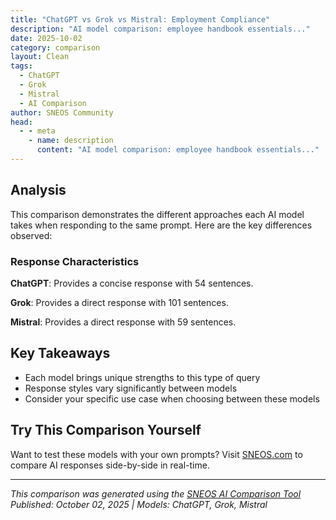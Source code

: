 ```yaml
---
title: "ChatGPT vs Grok vs Mistral: Employment Compliance"
description: "AI model comparison: employee handbook essentials..."
date: 2025-10-02
category: comparison
layout: Clean
tags:
  - ChatGPT
  - Grok
  - Mistral
  - AI Comparison
author: SNEOS Community
head:
  - - meta
    - name: description
      content: "AI model comparison: employee handbook essentials..."
---
```


<ChatComparison
  title="ChatGPT vs Grok vs Mistral: Employment Compliance"
  prompt="employee handbook essentials"
  :responses='{
    "ChatGPT": "Certainly! Here are some essential components to include in an employee handbook:\n\n1. **Welcome Message**\n   - Introduction to the company\u2019s mission, vision, and values.\n   - A warm welcome from the leadership team.\n\n2. **Company Overview**\n   - History and background.\n   - Organizational structure.\n   - Key products or services.\n\n3. **Employment Policies**\n   - Equal employment opportunity statement.\n   - Hiring policies.\n   - Employment classifications (full-time, part-time, contract).\n   - Background checks and probation periods.\n\n4. **Code of Conduct**\n   - Workplace behavior expectations.\n   - Dress code.\n   - Anti-harassment and anti-discrimination policies.\n   - Conflict of interest.\n   - Use of company property and technology.\n\n5. **Compensation and Benefits**\n   - Pay periods and salary information.\n   - Overtime policies.\n   - Benefits overview (health insurance, retirement plans, etc.).\n   - Leave policies (vacation, sick leave, parental leave).\n\n6. **Work Hours and Attendance**\n   - Work schedules.\n   - Attendance and punctuality expectations.\n   - Timekeeping procedures.\n   - Breaks and meal periods.\n\n7. **Health and Safety**\n   - Workplace safety rules.\n   - Reporting injuries or unsafe conditions.\n   - Emergency procedures.\n   - Drug and alcohol policies.\n\n8. **Performance and Discipline**\n   - Performance reviews.\n   - Disciplinary procedures.\n   - Termination policies.\n\n9. **Confidentiality and Privacy**\n   - Handling of confidential information.\n   - Employee privacy rights.\n   - Data protection policies.\n\n10. **Use of Technology and Social Media**\n    - Acceptable use of computers and internet.\n    - Social media guidelines.\n    - Email and communication policies.\n\n11. **Complaint and Grievance Procedures**\n    - How to report concerns or complaints.\n    - Investigation process.\n\n12. **Acknowledgment of Receipt**\n    - A form for employees to acknowledge they have read and understood the handbook.\n\nIncluding these sections helps ensure clear communication of company policies and creates a transparent work environment. Would you like a template or more detailed guidance on any particular section?",
    "Grok": "An employee handbook is a critical document for any organization, serving as a guide for employees about company policies, culture, expectations, and benefits. It also helps protect the company legally by outlining workplace rules and procedures. Below are the **essential components** of an employee handbook, tailored to cover the most important aspects while remaining concise:\n\n---\n\n### 1. Welcome Statement\n- **Purpose**: Introduce the handbook and welcome employees to the organization.\n- **Content**:\n  - A message from leadership (e.g., CEO or HR).\n  - Overview of the company\u2019s mission, vision, and values.\n  - Statement that the handbook is a guide, not a contract (to avoid legal implications).\n\n---\n\n### 2. Company Overview\n- **Purpose**: Help employees understand the organization\u2019s background and structure.\n- **Content**:\n  - Brief history of the company.\n  - Organizational structure (key departments or leadership hierarchy).\n  - Core business goals and workplace culture.\n\n---\n\n### 3. Employment Policies\n- **Purpose**: Clarify the terms of employment and set expectations.\n- **Content**:\n  - Employment classification (full-time, part-time, temporary, contractor).\n  - At-will employment statement (if applicable, depending on location).\n  - Equal Employment Opportunity (EEO) policy, including non-discrimination and anti-harassment guidelines.\n  - Hiring and onboarding processes.\n\n---\n\n### 4. Code of Conduct\n- **Purpose**: Define acceptable behavior and workplace ethics.\n- **Content**:\n  - Expectations for professionalism, integrity, and respect.\n  - Policies on conflict of interest, confidentiality, and use of company property.\n  - Dress code (if applicable).\n  - Social media and personal conduct guidelines.\n\n---\n\n### 5. Compensation and Benefits\n- **Purpose**: Outline pay structure and employee perks.\n- **Content**:\n  - Payroll schedule and payment methods.\n  - Overtime policies (if applicable).\n  - Overview of benefits (health insurance, retirement plans, paid time off, etc.).\n  - Eligibility and enrollment details for benefits.\n\n---\n\n### 6. Work Hours and Attendance\n- **Purpose**: Set expectations for schedules and punctuality.\n- **Content**:\n  - Standard work hours and breaks (including lunch and rest periods).\n  - Attendance and punctuality expectations.\n  - Procedures for reporting absences or requesting time off.\n  - Remote work or flexible scheduling policies (if applicable).\n\n---\n\n### 7. Leave Policies\n- **Purpose**: Explain types of leave and how to request them.\n- **Content**:\n  - Paid time off (PTO), vacation, and sick leave policies.\n  - Family and Medical Leave Act (FMLA) or equivalent (based on location).\n  - Parental leave, bereavement leave, and other special leave types.\n  - Holiday schedule.\n\n---\n\n### 8. Workplace Safety and Health\n- **Purpose**: Ensure a safe working environment and compliance with regulations.\n- **Content**:\n  - Commitment to a safe workplace.\n  - Emergency procedures (fire drills, evacuation plans, etc.).\n  - Reporting workplace injuries or hazards.\n  - Drug and alcohol policies (including testing, if applicable).\n  - COVID-19 or health-related protocols (if relevant).\n\n---\n\n### 9. Performance and Discipline\n- **Purpose**: Outline expectations for performance and consequences for policy violations.\n- **Content**:\n  - Performance review process and expectations.\n  - Progressive discipline policy (warnings, suspension, termination).\n  - Grounds for immediate termination (e.g., gross misconduct).\n  - Grievance or complaint resolution procedures.\n\n---\n\n### 10. Technology and Data Security\n- **Purpose**: Protect company information and clarify technology use.\n- **Content**:\n  - Acceptable use of company computers, email, and internet.\n  - Data privacy and cybersecurity policies.\n  - Bring Your Own Device (BYOD) policies (if applicable).\n  - Remote access and security protocols.\n\n---\n\n### 11. Employee Development and Training\n- **Purpose**: Encourage growth and clarify opportunities.\n- **Content**:\n  - Opportunities for training, certifications, or skill development.\n  - Tuition reimbursement or professional development programs (if offered).\n  - Mentoring or career advancement paths.\n\n---\n\n### 12. Termination and Exit Procedures\n- **Purpose**: Explain the process for leaving the company.\n- **Content**:\n  - Voluntary resignation process (notice period, exit interviews).\n  - Return of company property (laptops, keys, etc.).\n  - Final paycheck and benefits continuation (e.g., COBRA in the U.S.).\n\n---\n\n### 13. Acknowledgment and Updates\n- **Purpose**: Ensure employees understand and agree to the handbook.\n- **Content**:\n  - Statement that policies may be updated (with or without notice).\n  - Acknowledgment form for employees to sign, confirming they\u2019ve read and understood the handbook.\n  - Contact information for HR or management for questions.\n\n---\n\n### Additional Tips for Creating an Effective Handbook:\n- **Keep it Clear and Concise**: Use simple language and avoid jargon. Employees should easily understand the content.\n- **Tailor to Your Organization**: Customize policies to reflect your company\u2019s unique culture, industry, and size.\n- **Ensure Legal Compliance**: Consult with legal counsel to align with local, state, and federal labor laws (e.g., ADA, FLSA, GDPR, etc., depending on location).\n- **Make it Accessible**: Provide digital and physical copies, and ensure it\u2019s available in multiple languages if your workforce is diverse.\n- **Regularly Update**: Review and revise the handbook annually or as laws and company policies change.\n\n---\n\n### Why These Essentials Matter:\nAn employee handbook sets the tone for the employee experience, reduces misunderstandings, and provides a reference for resolving disputes. It\u2019s also a legal safeguard, demonstrating that the company communicates its policies clearly. By including these essentials, you create a comprehensive, user-friendly resource that supports both employees and the organization.\n\nIf you\u2019re creating or updating a handbook, consider involving HR professionals and legal advisors to ensure all bases are covered. Would you like a deeper dive into any specific section, such as anti-harassment policies or remote work guidelines?",
    "Mistral": "Creating an effective employee handbook is crucial for setting clear expectations, outlining company policies, and ensuring compliance with legal requirements. Here are the essential components that should be included in an employee handbook:\n\n### 1. **Introduction**\n   - **Welcome Message:** A warm welcome from the CEO or HR manager.\n   - **Company Mission and Values:** A statement of the company\u0027s mission, vision, and core values.\n   - **Purpose of the Handbook:** An explanation of why the handbook is important and how it should be used.\n\n### 2. **Company Overview**\n   - **History and Background:** A brief history of the company and its milestones.\n   - **Organizational Structure:** An overview of the company\u0027s organizational chart and key departments.\n\n### 3. **Employment Policies**\n   - **Equal Employment Opportunity (EEO):** A statement on the company\u0027s commitment to equal employment opportunities.\n   - **Anti-Discrimination and Harassment:** Policies against discrimination and harassment, including reporting procedures.\n   - **Employment Classifications:** Definitions of full-time, part-time, temporary, and contract employees.\n   - **Employment Eligibility:** Information on employment eligibility verification (e.g., I-9 forms).\n\n### 4. **Workplace Conduct**\n   - **Code of Conduct:** Expectations for professional behavior and ethical standards.\n   - **Dress Code:** Guidelines for appropriate attire.\n   - **Conflict of Interest:** Policies to avoid conflicts of interest.\n   - **Confidentiality:** Rules regarding the protection of confidential information.\n\n### 5. **Compensation and Benefits**\n   - **Payroll Information:** Details on pay periods, paycheck distribution, and direct deposit options.\n   - **Benefits Overview:** Information on health insurance, retirement plans, and other benefits.\n   - **Performance Reviews:** Processes for performance evaluations and feedback.\n\n### 6. **Work Hours and Attendance**\n   - **Work Schedules:** Standard work hours and expectations for attendance.\n   - **Time Off Policies:** Information on vacation, sick leave, personal days, and other types of leave.\n   - **Overtime:** Policies regarding overtime work and compensation.\n\n### 7. **Health and Safety**\n   - **Workplace Safety:** Policies and procedures for maintaining a safe work environment.\n   - **Emergency Procedures:** Instructions for handling emergencies, including evacuation plans.\n   - **Drug and Alcohol Policy:** Rules regarding substance use and abuse.\n\n### 8. **Technology and Communication**\n   - **Email and Internet Use:** Policies for the use of company email and internet.\n   - **Social Media:** Guidelines for social media use related to the company.\n   - **Remote Work:** Policies for remote work, if applicable.\n\n### 9. **Employee Development**\n   - **Training and Development:** Opportunities for professional development and training.\n   - **Career Advancement:** Information on career paths and promotion processes.\n\n### 10. **Termination and Separation**\n   - **Resignation Procedures:** Steps for resigning from the company.\n   - **Termination Policies:** Grounds for termination and the process involved.\n   - **Exit Interviews:** Information on the exit interview process.\n\n### 11. **Legal Compliance**\n   - **Compliance with Laws:** A statement on the company\u0027s commitment to compliance with all applicable laws and regulations.\n   - **Whistleblower Policy:** Procedures for reporting illegal or unethical behavior.\n\n### 12. **Acknowledgment**\n   - **Acknowledgment Form:** A form for employees to sign, acknowledging that they have received and understood the handbook.\n\n### 13. **Contact Information**\n   - **HR Contact Information:** Contact details for the HR department or other relevant personnel.\n   - **Emergency Contacts:** Emergency contact information for the company.\n\n### 14. **Appendices**\n   - **Forms and Templates:** Any necessary forms or templates that employees may need.\n   - **Additional Resources:** Links to additional resources, such as company intranet or external websites.\n\n### Tips for Creating an Effective Handbook:\n- **Clear and Concise Language:** Use simple, straightforward language to ensure understanding.\n- **Regular Updates:** Review and update the handbook regularly to reflect changes in policies and laws.\n- **Employee Feedback:** Seek input from employees to ensure the handbook is comprehensive and user-friendly.\n- **Legal Review:** Have the handbook reviewed by legal counsel to ensure compliance with all relevant laws.\n\nBy including these essential components, you can create a comprehensive and effective employee handbook that serves as a valuable resource for both employees and the company."
  }'
  published-date="01:56"
/>

## Analysis

This comparison demonstrates the different approaches each AI model takes when responding to the same prompt. Here are the key differences observed:

### Response Characteristics

**ChatGPT**: Provides a concise response with 54 sentences. 

**Grok**: Provides a direct response with 101 sentences. 

**Mistral**: Provides a direct response with 59 sentences. 

## Key Takeaways

- Each model brings unique strengths to this type of query
- Response styles vary significantly between models
- Consider your specific use case when choosing between these models

## Try This Comparison Yourself

Want to test these models with your own prompts? Visit [SNEOS.com](https://sneos.com) to compare AI responses side-by-side in real-time.

---

*This comparison was generated using the [SNEOS AI Comparison Tool](https://sneos.com)*
*Published: October 02, 2025 | Models: ChatGPT, Grok, Mistral*
